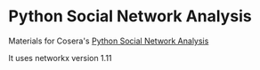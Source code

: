 # Python Social Network Analysis
Materials for Cosera's [Python Social Network Analysis](https://www.coursera.org/learn/python-social-network-analysis/home)

It uses networkx version 1.11
